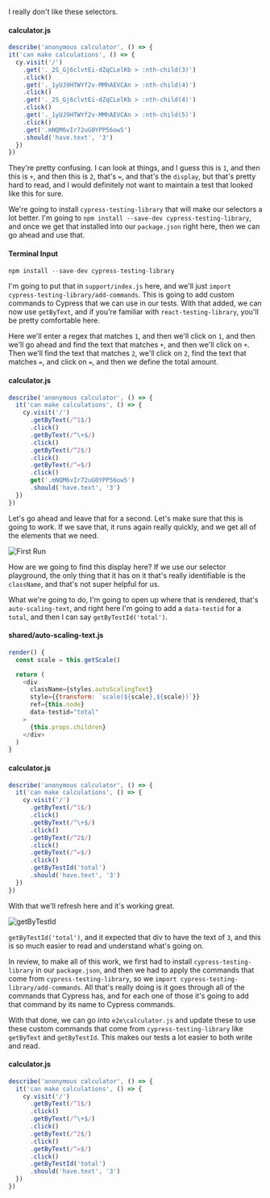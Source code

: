 I really don't like these selectors.

#### calculator.js
```javascript
describe('anonymous calculator', () => {
it('can make calculations', () => {
  cy.visit('/')
    .get('._2S_Gj6clvtEi-dZqCLelKb > :nth-child(3)')
    .click()
    .get('._1yUJ9HTWYf2v-MMhAEVCAn > :nth-child(4)')
    .click()
    .get('._2S_Gj6clvtEi-dZqCLelKb > :nth-child(4)')
    .click()
    .get('._1yUJ9HTWYf2v-MMhAEVCAn > :nth-child(5)')
    .click()
    .get('.mNQM6vIr72uG0YPP56ow5')
    .should('have.text', '3')
  })
})
```

They're pretty confusing. I can look at things, and I guess this is `1`, and then this is `+`, and then this is `2`, that's `=`, and that's the `display`, but that's pretty hard to read, and I would definitely not want to maintain a test that looked like this for sure.

We're going to install `cypress-testing-library` that will make our selectors a lot better. I'm going to `npm install --save-dev cypress-testing-library`, and once we get that installed into our `package.json` right here, then we can go ahead and use that.

#### Terminal Input
```javascript
npm install --save-dev cypress-testing-library
```

I'm going to put that in `support/index.js` here, and we'll just `import cypress-testing-library/add-commands`. This is going to add custom commands to Cypress that we can use in our tests. With that added, we can now use `getByText`, and if you're familiar with `react-testing-library`, you'll be pretty comfortable here.

Here we'll enter a regex that matches `1`, and then we'll click on `1`, and then we'll go ahead and find the text that matches `+`, and then we'll click on `+`. Then we'll find the text that matches `2`, we'll click on `2`, find the text that matches `=`, and click on `=`, and then we define the total amount.

#### calculator.js
```javascript
describe('anonymous calculator', () => {
  it('can make calculations', () => {
    cy.visit('/')
      .getByText(/^1$/)
      .click()
      .getByText(/^\+$/)
      .click()
      .getByText(/^2$/)
      .click()
      .getByText(/^=$/)
      .click()
      get('.mNQM6vIr72uG0YPP56ow5')
      .should('have.text', '3')
  })
})
```

Let's go ahead and leave that for a second. Let's make sure that this is going to work. If we save that, it runs again really quickly, and we get all of the elements that we need.

![First Run](http://res.cloudinary.com/dg3gyk0gu/image/upload/v1543907825/transcript-images/egghead-installing-cypress-testing-library-first-run.png)

How are we going to find this display here? If we use our selector playground, the only thing that it has on it that's really identifiable is the `className`, and that's not super helpful for us.

What we're going to do, I'm going to open up where that is rendered, that's `auto-scaling-text`, and right here I'm going to add a `data-testid` for a `total`, and then I can say `getByTestId('total')`.

#### shared/auto-scaling-text.js
```javascript
render() {
  const scale = this.getScale()

  return (
    <div
      className={styles.autoScalingText}
      style={{transform: `scale(${scale},${scale})`}}
      ref={this.node}
      data-testid="total"
    >
      {this.props.children}
    </div>
  )
}
```

#### calculator.js
```javascript
describe('anonymous calculator', () => {
  it('can make calculations', () => {
    cy.visit('/')
      .getByText(/^1$/)
      .click()
      .getByText(/^\+$/)
      .click()
      .getByText(/^2$/)
      .click()
      .getByText(/^=$/)
      .click()
      .getByTestId('total')
      .should('have.text', '3')
  })
})
```

With that we'll refresh here and it's working great.

![getByTestId](http://res.cloudinary.com/dg3gyk0gu/image/upload/v1543907821/transcript-images/egghead-installing-cypress-testing-library-getbytestid.png)

`getByTestId('total')`, and it expected that div to have the text of `3`, and this is so much easier to read and understand what's going on.

In review, to make all of this work, we first had to install `cypress-testing-library` in our `package.json`, and then we had to apply the commands that come from `cypress-testing-library`, so we `import cypress-testing-library/add-commands`. All that's really doing is it goes through all of the commands that Cypress has, and for each one of those it's going to add that command by its name to Cypress commands.

With that done, we can go into `e2e\calculator.js` and update these to use these custom commands that come from `cypress-testing-library` like `getByText` and `getByTestId`. This makes our tests a lot easier to both write and read.

#### calculator.js
```javascript
describe('anonymous calculator', () => {
  it('can make calculations', () => {
    cy.visit('/')
      .getByText(/^1$/)
      .click()
      .getByText(/^\+$/)
      .click()
      .getByText(/^2$/)
      .click()
      .getByText(/^=$/)
      .click()
      .getByTestId('total')
      .should('have.text', '3')
  })
})
```